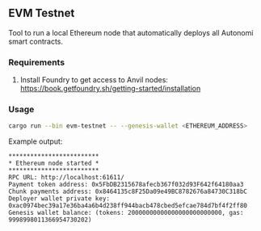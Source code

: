 ## EVM Testnet

Tool to run a local Ethereum node that automatically deploys all Autonomi smart contracts.

### Requirements

1. Install Foundry to get access to Anvil nodes: https://book.getfoundry.sh/getting-started/installation

### Usage

```bash
cargo run --bin evm-testnet -- --genesis-wallet <ETHEREUM_ADDRESS>
```

Example output:

```
*************************
* Ethereum node started *
*************************
RPC URL: http://localhost:61611/
Payment token address: 0x5FbDB2315678afecb367f032d93F642f64180aa3
Chunk payments address: 0x8464135c8F25Da09e49BC8782676a84730C318bC
Deployer wallet private key: 0xac0974bec39a17e36ba4a6b4d238ff944bacb478cbed5efcae784d7bf4f2ff80
Genesis wallet balance: (tokens: 20000000000000000000000000, gas: 9998998011366954730202)
```
